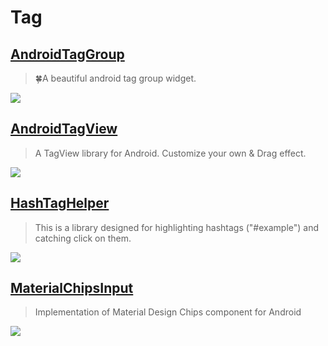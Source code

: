 Tag
==

[AndroidTagGroup](https://github.com/2dxgujun/AndroidTagGroup)
--
> 🍀A beautiful android tag group widget.

![](https://camo.githubusercontent.com/8adbb5c44c656151cb108ada6d1383e2c6af38b7/687474703a2f2f7777342e73696e61696d672e636e2f6c617267652f62636532646561396a7731657362736279397635666a323075303077386a78782e6a7067)

[AndroidTagView](https://github.com/whilu/AndroidTagView)
--
> A TagView library for Android. Customize your own & Drag effect.

![](https://github.com/whilu/AndroidTagView/raw/master/screenshots/androidtagview_record_1.gif)

[HashTagHelper](https://github.com/danylovolokh/HashTagHelper)
--
> This is a library designed for highlighting hashtags ("#example") and catching click on them.

![](https://cloud.githubusercontent.com/assets/2686355/11998408/e6aa1f62-aaa6-11e5-911a-c598b6853862.gif)

## [MaterialChipsInput](https://github.com/pchmn/MaterialChipsInput)
> Implementation of Material Design Chips component for Android

![](https://github.com/pchmn/MaterialChipsInput/raw/master/docs/demo2.gif)

